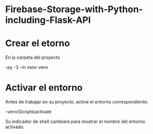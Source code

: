 # Firebase-Storage-with-Python-including-Flask-API

# Crear el etorno 
En la carpeta del proyecto 

-py -3 -m venv venv

# Activar el entorno
Antes de trabajar en su proyecto, 
active el entorno correspondiente:

-venv\Scripts\activate

Su indicador de shell cambiará para mostrar el nombre del entorno activado.
